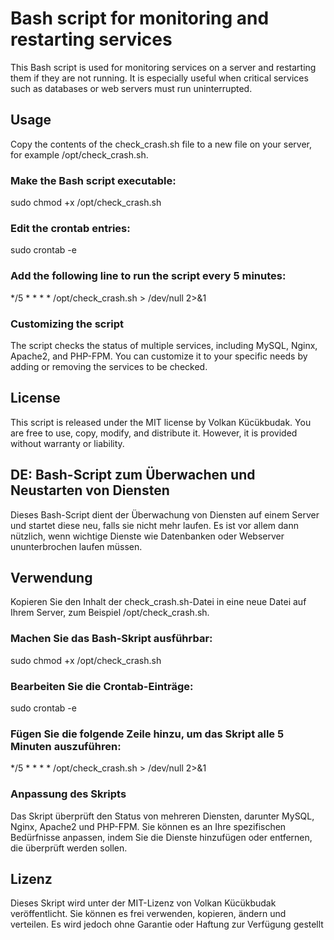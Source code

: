 # Bash script for monitoring and restarting services
This Bash script is used for monitoring services on a server and restarting them if they are not running. It is especially useful when critical services such as databases or web servers must run uninterrupted.

## Usage
Copy the contents of the check_crash.sh file to a new file on your server, for example /opt/check_crash.sh.

### Make the Bash script executable:
sudo chmod +x /opt/check_crash.sh

### Edit the crontab entries:
sudo crontab -e

### Add the following line to run the script every 5 minutes:
*/5 * * * * /opt/check_crash.sh > /dev/null 2>&1

### Customizing the script
The script checks the status of multiple services, including MySQL, Nginx, Apache2, and PHP-FPM. You can customize it to your specific needs by adding or removing the services to be checked.

## License
This script is released under the MIT license by Volkan Kücükbudak. You are free to use, copy, modify, and distribute it. However, it is provided without warranty or liability.


## DE: Bash-Script zum Überwachen und Neustarten von Diensten
Dieses Bash-Script dient der Überwachung von Diensten auf einem Server und startet diese neu, falls sie nicht mehr laufen. Es ist vor allem dann nützlich, wenn wichtige Dienste wie Datenbanken oder Webserver ununterbrochen laufen müssen.

## Verwendung
Kopieren Sie den Inhalt der check_crash.sh-Datei in eine neue Datei auf Ihrem Server, zum Beispiel /opt/check_crash.sh.

### Machen Sie das Bash-Skript ausführbar:
sudo chmod +x /opt/check_crash.sh

### Bearbeiten Sie die Crontab-Einträge:
sudo crontab -e

### Fügen Sie die folgende Zeile hinzu, um das Skript alle 5 Minuten auszuführen:
*/5 * * * * /opt/check_crash.sh > /dev/null 2>&1

### Anpassung des Skripts
Das Skript überprüft den Status von mehreren Diensten, darunter MySQL, Nginx, Apache2 und PHP-FPM. Sie können es an Ihre spezifischen Bedürfnisse anpassen, indem Sie die Dienste hinzufügen oder entfernen, die überprüft werden sollen.

## Lizenz
Dieses Skript wird unter der MIT-Lizenz von Volkan Kücükbudak veröffentlicht. Sie können es frei verwenden, kopieren, ändern und verteilen. Es wird jedoch ohne Garantie oder Haftung zur Verfügung gestellt

